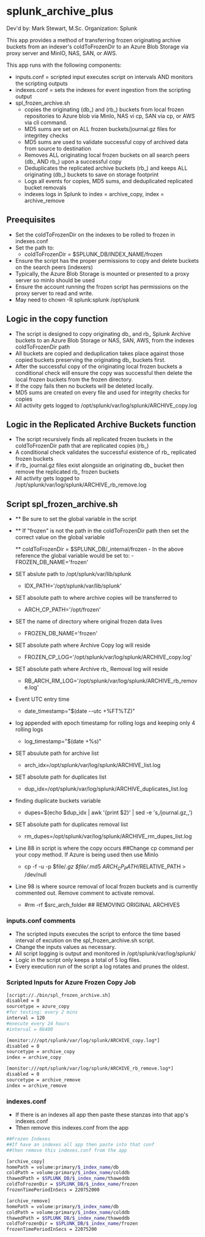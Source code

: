 # splunk_archive_plus

Dev'd by: Mark Stewart, M.Sc.
Organization: Splunk

This app provides a method of transferring frozen originating archive buckets from an indexer's coldToFrozenDir to an Azure Blob Storage via proxy server and MinIO, NAS, SAN, or AWS.

This app runs with the following components:

- inputs.conf = scripted input executes script on intervals AND monitors the scripting outputs
- indexes.conf = sets the indexes for event ingestion from the scripting output
- spl_frozen_archive.sh
  - copies the originating (db\_) and (rb\_) buckets from local frozen repositories to Azure blob via MinIo, NAS vi cp, SAN via cp, or AWS via cli command.
  - MD5 sums are set on ALL frozen buckets/journal.gz files for integritey checks
  - MD5 sums are used to validate successful copy of archived data from source to destination
  - Removes ALL originating local frozen buckets on all search peers (db\_ AND rb\_) upon a successful copy
  - Deduplicates the replicated archive buckets (rb\_) and keeps ALL originating (db\_) buckets to save on storage footprint
  - Logs all events for copies, MD5 sums, and deduplicated replicated bucket removals
  - indexes logs in Splunk to index = archive\_copy, index = archive\_remove

## Preequisites

- Set the coldToFrozenDir on the indexes to be rolled to frozen in indexes.conf
- Set the path to:
  - coldToFrozenDir = $SPLUNK_DB/INDEX_NAME/frozen
- Ensure the script has the proper permissions to copy and delete buckets on the search peers (indexers)
- Typically, the Azure Blob Storage is mounted or presented to a proxy server so minIo should be used
- Ensure the account running the frozen script has permissions on the proxy server
  to read and write.
- May need to chown -R splunk:splunk /opt/splunk

## Logic in the copy function

- The  script is designed to copy originating db\_ and rb\_ Splunk Archive buckets to an Azure Blob Storage
  or NAS, SAN, AWS, from the indexes coldToFrozenDir path
- All buckets are copied and deduplication takes place against those copied buckets preserving
  the originating db_ buckets first.
- After the successful copy of the originating local frozen buckets a conditional check will ensure the
  copy was successful then delete the local frozen buckets from the frozen directory.
- If the copy fails then no buckets will be deleted locally.
- MD5 sums are created on every file and used for integrity checks for copies
- All activity gets logged to /opt/splunk/var/log/splunk/ARCHIVE_copy.log

## Logic in the Replicated Archive Buckets function

- The script recursively finds all replicated frozen buckets in the coldToFrozenDir path
  that are replicated copies (rb_)
- A conditional check validates the successful existence of rb_ replicated frozen buckets
- if rb\_ journal.gz files exist alongside an originating db\_ bucket then remove the replicated rb\_ frozen buckets
- All activity gets logged to /opt/splunk/var/log/splunk/ARCHIVE_rb_remove.log

## Script spl\_frozen\_archive\.sh

- ** Be sure to set the global variable in the script
- ** If "frozen" is not the path in the coldToFrozenDir path then set
     the correct value on the global variable

     ** coldToFrozenDir = $SPLUNK_DB/_internal/frozen
     \- In the above reference the global variable would be set to:
              \- FROZEN_DB_NAME='frozen'

- SET abslute path to /opt/splunk/var/lib/splunk
  - IDX_PATH='/opt/splunk/var/lib/splunk'

- SET absolute path to where archive copies will be transferred to
  - ARCH_CP_PATH='/opt/frozen'

- SET the name of directory where original frozen data lives
  - FROZEN_DB_NAME='frozen'

- SET absolute path where Archive Copy log will reside
  - FROZEN_CP_LOG='/opt/splunk/var/log/splunk/ARCHIVE_copy.log'

- SET absolute path where Archive rb\_ Removal log will reside
  - RB_ARCH_RM_LOG='/opt/splunk/var/log/splunk/ARCHIVE_rb_remove.log'

- Event UTC entry time
  - date_timestamp="$(date --utc +%FT%TZ)"

- log appended with epoch timestamp for rolling logs and keeping only 4 rolling logs
  - log_timestamp="$(date +%s)"

- SET absulute path for archive list
  - arch_idx=/opt/splunk/var/log/splunk/ARCHIVE_list.log

- SET absolute path for duplicates list
  - dup_idx=/opt/splunk/var/log/splunk/ARCHIVE_duplicates_list.log

- finding duplicate buckets variable
  - dupes=$(echo $dup_idx | awk '{print $2}' | sed -e 's,/journal.gz,,')

- SET absolute path for duplicates removal list
  - rm_dupes=/opt/splunk/var/log/splunk/ARCHIVE_rm_dupes_list.log

- Line 88 in script is where the copy occurs
  ##Change cp command per your copy method. If Azure is being used then use MinIo
  - cp -f -u -p $file/*.gz $file/*.md5 $ARCH_CP_PATH/$RELATIVE_PATH > /dev/null

- Line 98 is where source removal of local frozen buckets and is currently commented out. Remove comment to activate removal.
  - #rm -rf $src_arch_folder  ## REMOVING ORIGINAL ARCHIVES

### inputs.conf comments

- The scripted inputs executes the script to enforce the time based interval of excution on the spl_frozen_archive.sh script.
- Change the inputs values as necessary.
- All script logging is output and monitored in /opt/splunk/var/log/splunk/
- Logic in the script only keeps a total of 5 log files.
- Every execution run of the script a log rotates and prunes the oldest.

### Scripted Inputs for Azure Frozen Copy Job

```bash
[script://./bin/spl_frozen_archive.sh]
disabled = 0
sourcetype = azure_copy
#for testing: every 2 mins
interval = 120
#execute every 24 hours
#interval = 86400

[monitor:///opt/splunk/var/log/splunk/ARCHIVE_copy.log*]
disabled = 0
sourcetype = archive_copy
index = archive_copy

[monitor:///opt/splunk/var/log/splunk/ARCHIVE_rb_remove.log*]
disabled = 0
sourcetype = archive_remove
index = archive_remove
```

### indexes.conf

- If there is an indexes all app then paste these stanzas into that app's indexes.conf
- Tthen remove this indexes.conf from the app

```bash
##Frozen Indexes
##If have an indexes all app then paste into that conf
##then remove this indexes.conf from the app

[archive_copy]
homePath = volume:primary/$_index_name/db
coldPath = volume:primary/$_index_name/colddb
thawedPath = $SPLUNK_DB/$_index_name/thaweddb
coldToFrozenDir = $SPLUNK_DB/$_index_name/frozen
frozenTimePeriodInSecs = 220752000

[archive_remove]
homePath = volume:primary/$_index_name/db
coldPath = volume:primary/$_index_name/colddb
thawedPath = $SPLUNK_DB/$_index_name/thaweddb
coldToFrozenDir = $SPLUNK_DB/$_index_name/frozen
frozenTimePeriodInSecs = 22075200
```
